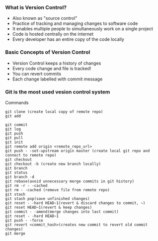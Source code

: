 ### What is Version Control?

* Also known as "source control"
* Practice of tracking and managing changes to software code
* It enables multiple people to simultaneously work on a single project
* Code is hosted centrally on the internet
* Every developer has an entire copy of the code locally


### Basic Concepts of Version Control

* Version Control keeps a history of changes
* Every code change and file is tracked!
* You can revert commits
* Each change labelled with commit message

### Git is the most used vesion control system 

Commands

    git clone (create local copy of remote repo)
    git add
    
    git commit
    git log
    git push
    git pull
    git init
    git remote add origin <remote_repo_url>
    git push - -set-upstream origin master (create local git repo and connect to remote repo)
    git checkout
    git checkout -b (create new branch locally)
    git branch
    git status
    git branch -d
    git rebase(avoid unnecessary merge commits in git history)
    git rm -r - -cached
    git rm - -cached (remove file from remote repo)
    git stash
    git stash pop(save unfinished changes)
    git reset - -hard HEAD~1(revert & discard changes to commit, ~)
    git reset HEAD~1(revert & keep changes)
    git commit - -amend(merge changes into last commit)
    git reset - -hard HEAD~1
    git push - -force
    git revert <commit_hash>(creates new commit to revert old commit changes)
    git merge
